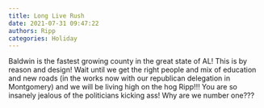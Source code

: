 ```yaml
---
title: Long Live Rush
date: 2021-07-31 09:47:22
authors: Ripp
categories: Holiday
---
```


 Baldwin is the fastest growing county in the great state of AL! This is by reason and design! Wait until we get the right people and mix of education and new roads (in the works now with our republican delegation in Montgomery) and we will be living high on the hog  Ripp!!!
You are so insanely jealous of the politicians kicking ass! Why are we number one???